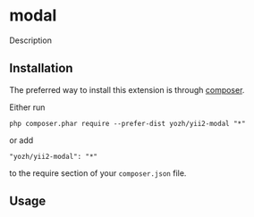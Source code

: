 modal
========
Description

Installation
------------

The preferred way to install this extension is through [composer](http://getcomposer.org/download/).

Either run

```
php composer.phar require --prefer-dist yozh/yii2-modal "*"
```

or add

```
"yozh/yii2-modal": "*"
```

to the require section of your `composer.json` file.


Usage
-----